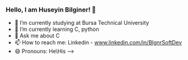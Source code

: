 ### Hello, I am Huseyin Bilginer! 👋

- 🔭 I’m currently studying at Bursa Technical University
- 🌱 I’m currently learning C, python
- 💬 Ask me about C
- 📫 How to reach me: Linkedin - www.linkedin.com/in/BlgnrSoftDev
- 😄 Pronouns: He\His
-->
